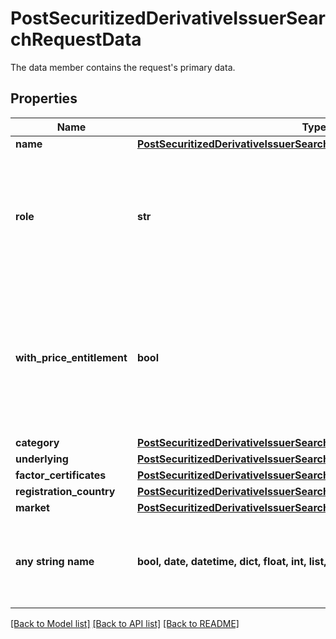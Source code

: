 # PostSecuritizedDerivativeIssuerSearchRequestData

The data member contains the request's primary data.

## Properties
Name | Type | Description | Notes
------------ | ------------- | ------------- | -------------
**name** | [**PostSecuritizedDerivativeIssuerSearchRequestDataName**](PostSecuritizedDerivativeIssuerSearchRequestDataName.md) |  | 
**role** | **str** | Specify whether legal entities in the role of an issuer or in the role of an issuer group are returned. | Value | Description | | --- | --- | | issuerGroup | Legal entities defined by FactSet and thus not representing an actual juristic person. | | issuer | Legal entities in the role of an issuer representing an actual juristic person. |   | [optional]  if omitted the server will use the default value of "issuerGroup"
**with_price_entitlement** | **bool** | If set to &#x60;true&#x60;, only issuers of securitized derivatives are considered for which there is at least one entitled notation. | [optional]  if omitted the server will use the default value of True
**category** | [**PostSecuritizedDerivativeIssuerSearchRequestDataCategory**](PostSecuritizedDerivativeIssuerSearchRequestDataCategory.md) |  | [optional] 
**underlying** | [**PostSecuritizedDerivativeIssuerSearchRequestDataUnderlying**](PostSecuritizedDerivativeIssuerSearchRequestDataUnderlying.md) |  | [optional] 
**factor_certificates** | [**PostSecuritizedDerivativeIssuerSearchRequestDataFactorCertificates**](PostSecuritizedDerivativeIssuerSearchRequestDataFactorCertificates.md) |  | [optional] 
**registration_country** | [**PostSecuritizedDerivativeIssuerSearchRequestDataRegistrationCountry**](PostSecuritizedDerivativeIssuerSearchRequestDataRegistrationCountry.md) |  | [optional] 
**market** | [**PostSecuritizedDerivativeIssuerSearchRequestDataMarket**](PostSecuritizedDerivativeIssuerSearchRequestDataMarket.md) |  | [optional] 
**any string name** | **bool, date, datetime, dict, float, int, list, str, none_type** | any string name can be used but the value must be the correct type | [optional]

[[Back to Model list]](../README.md#documentation-for-models) [[Back to API list]](../README.md#documentation-for-api-endpoints) [[Back to README]](../README.md)


